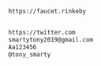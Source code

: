 
```bash
https://faucet.rinkeby


https://twitter.com
smartytony2019@gmail.com
Aa123456
@tony_smarty



```














